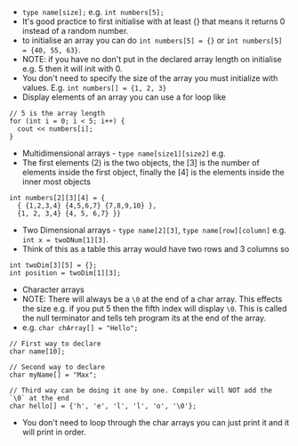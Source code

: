 - `type name[size];` e.g. `int numbers[5];`
- It's good practice to first initialise with at least {} that means it returns 0 instead of a random number.
- to initialise an array you can do `int numbers[5] = {}` or `int numbers[5] = {40, 55, 63}`.
- NOTE: if you have no don't put in the declared array length on initialise e.g. 5 then it will init with 0.
- You don't need to specify the size of the array you must initialize with values. E.g. `int numbers[] = {1, 2, 3}`
- Display elements of an array you can use a for loop like 
```
// 5 is the array length
for (int i = 0; i < 5; i++) {
  cout << numbers[i];
}
```

- Multidimensional arrays - `type name[size1][size2]` e.g.
- The first elements (2) is the two objects, the [3] is the number of elements inside the first object, finally the [4] is the elements inside the inner most objects 
```
int numbers[2][3][4] = {
  { {1,2,3,4} {4,5,6,7} {7,8,9,10} }, 
  {1, 2, 3,4} {4, 5, 6,7} }}
```

- Two Dimensional arrays - `type name[2][3]`, `type name[row][column]` e.g. `int x = twoDNum[1][3]`.
- Think of this as a table this array would have two rows and 3 columns so 
```
int twoDim[3][5] = {};
int position = twoDim[1][3];
```

- Character arrays
- NOTE: There will always be a `\0` at the end of a char array. This effects the size e.g. if you put 5 then the fifth index will display `\0`. This is called the null terminator and tells teh program its at the end of the array.
- e.g. `char chArray[] = "Hello";`
```
// First way to declare
char name[10];

// Second way to declare
char myName[] = "Max";

// Third way can be doing it one by one. Compiler will NOT add the `\0` at the end 
char hello[] = {'h', 'e', 'l', 'l', 'o', '\0'};
```
- You don't need to loop through the char arrays you can just print it and it will print in order. 